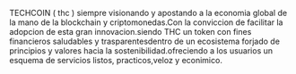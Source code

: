 TECHCOIN ( thc ) siempre visionando y apostando a la economia global de la mano de la blockchain y criptomonedas.Con la conviccion de facilitar la adopcion de esta gran innovacion.siendo THC un token con fines financieros saludables y trasparentesdentro de un ecosistema forjado de principios y valores hacia la sostenibilidad.ofreciendo a los usuarios un esquema de servicios listos, practicos,veloz y econimico.  
